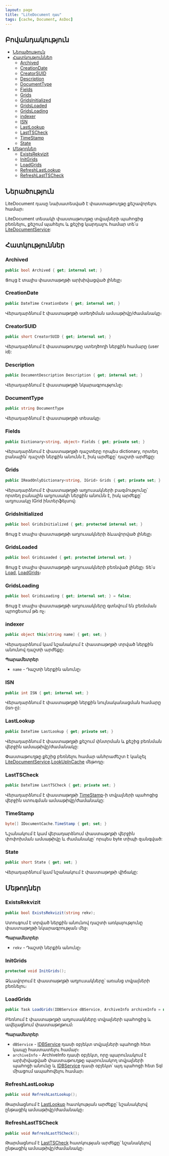 ```yaml
---
layout: page
title: "LiteDocument դաս" 
tags: [cache, Document, AsDoc]
---
```


## Բովանդակություն

- [Ներածություն](#ներածություն)
- [Հատկություններ](#հատկություններ)
  - [Archived](#archived)
  - [CreationDate](#creationdate)
  - [CreatorSUID](#creatorsuid)
  - [Description](#description)
  - [DocumentType](#documenttype)
  - [Fields](#fields)
  - [Grids](#grids)
  - [GridsInitialized](#gridsinitialized)
  - [GridsLoaded](#gridsloaded)
  - [GridsLoading](#gridsloading)
  - [indexer](#indexer)
  - [ISN](#isn)
  - [LastLookup](#lastlookup)
  - [LastTSCheck](#lasttscheck)
  - [TimeStamp](#timestamp)
  - [State](#state)
- [Մեթոդներ](#մեթոդներ)
  - [ExistsRekvizit](#existsrekvizit)
  - [InitGrids](#initgrids)
  - [LoadGrids](#loadgrids)
  - [RefreshLastLookup](#refreshlastlookup)
  - [RefreshLastTSCheck](#refreshlasttscheck)

## Ներածություն

LiteDocument դասը նախատեսված է փաստաթուղթը քեշավորելու համար։

LiteDocument տեսակի փաստաթուղթը տվյալների պահոցից բեռնելու, քեշում պահելու և քեշից կարդալու համար տե՛ս [LiteDocumentService](../services/LiteDocumentService.md):

## Հատկություններ

### Archived 

```c#
public bool Archived { get; internal set; }
```

Ցույց է տալիս փաստաթղթի արխիվացված լինելը։

### CreationDate 

```c#
public DateTime CreationDate { get; internal set; }
```

Վերադարձնում է փաստաթղթի ստեղծման ամսաթիվը/ժամանակը։

### CreatorSUID

```c#
public short CreatorSUID { get; internal set; }
```

Վերադարձնում է փաստաթուղթը ստեղծողի ներքին համարը (user id):

### Description 

```c#
public DocumentDescription Description { get; internal set; }
```

Վերադարձնում է փաստաթղթի նկարագրությունը։

### DocumentType

```c#
public string DocumentType
```

Վերադարձնում է փաստաթղթի տեսակը։

### Fields

```c#
public Dictionary<string, object> Fields { get; private set; }
```

Վերադարձնում է փաստաթղթի դաշտերը որպես dictionary, որտեղ բանալին՝ դաշտի ներքին անունն է, իսկ արժեքը՝ դաշտի արժեքը:

### Grids

```c#
public IReadOnlyDictionary<string, IGrid> Grids { get; private set; }
```

Վերադարձնում է փաստաթղթի աղյուսակների բազմությունը՝ որտեղ բանալին աղյուսակի ներքին անունն է, իսկ արժեքը՝ աղյուսակը IGrid ինտերֆեյսով։

### GridsInitialized

```c#
public bool GridsInitialized { get; protected internal set; }
```

Ցույց է տալիս փաստաթղթի աղյուսակների ձևավորված լինելը։ 

### GridsLoaded

```c#
public bool GridsLoaded { get; protected internal set; }
```

Ցույց է տալիս փաստաթղթի աղյուսակների բեռնված լինելը։ 
Տե՛ս [Load](../services/LiteDocumentService.md#load), [LoadGrids](../services/LiteDocumentService.md#loadgrids)։

### GridsLoading 

```c#
public bool GridsLoading { get; internal set; } = false;
```

Ցույց է տալիս փաստաթղթի աղյուսակները գտնվում են բեռնման պրոցեսում թե ոչ։

### indexer

```c#
public object this[string name] { get; set; }
```

Վերադարձնում կամ նշանակում է փաստաթղթի տրված ներքին անունով դաշտի արժեքը։

**Պարամետրեր**

* `name` - Դաշտի ներքին անունը։

### ISN

```c#
public int ISN { get; internal set; }
```

Վերադարձնում է փաստաթղթի ներքին նույնականացման համարը (isn-ը):

### LastLookup

```c#
public DateTime LastLookup { get; private set; }
```

Վերադարձնում է փաստաթղթի քեշում փնտրման և քեշից բեռնման վերջին ամսաթիվը/ժամանակը:

Փաստաթուղթը քեշից բեռնելու համար անհրաժեշտ է կանչել [LiteDocumentService](../services/LiteDocumentService.md).[LookUpInCache](../services/LiteDocumentService.md#lookupincache) մեթոդը։

### LastTSCheck

```c#
public DateTime LastTSCheck { get; private set; }
```

Վերադարձնում է փաստաթղթի [TimeStamp](#timestamp)-ի տվյալների պահոցից վերջին ստուգման ամսաթիվը/ժամանակը:

### TimeStamp

```c#
byte[] IDocumentCache.TimeStamp { get; set; }
```

Նշանակում է կամ վերադարձնում փաստաթղթի վերջին փոփոխման ամսաթիվը և ժամանակը` որպես byte տիպի զանգված:

### State

```c#
public short State { get; set; }
```

Վերադարձնում կամ նշանակում է փաստաթղթի վիճակը:

## Մեթոդներ

### ExistsRekvizit

```c#
public bool ExistsRekvizit(string rekv);
```

Ստուգում է տրված ներքին անունով դաշտի առկայությունը փաստաթղթի նկարագրության մեջ։

**Պարամետրեր**

* `rekv` - Դաշտի ներքին անունը։

### InitGrids

```c#
protected void InitGrids();
```

Ձևավորում է փաստաթղթի աղյուսակները՝ առանց տվյալների բեռնելու։ 

### LoadGrids

```c#
public Task LoadGrids(IDBService dBService, ArchiveInfo archiveInfo = null)
```

Բեռնում է փաստաթղթի աղյուսակները տվյալների պահոցից և ավելացնում փաստաթղթում։

**Պարամետրեր**

* `dBService` - [IDBService](../services/IDBService.md) դասի օբյեկտ տվյալների պահոցի հետ կապը հաստատելու համար։
* `archiveInfo` - ArchiveInfo դասի օբյեկտ, որը պարունակում է արխիվացված փաստաթուղթը պարունակող տվյալների պահոցի անունը և [IDBService](../services/IDBService.md) դասի օբյեկտ՝ այդ պահոցի հետ Sql միացում ապահովելու համար։

### RefreshLastLookup

```c#
public void RefreshLastLookup();
```

Թարմացնում է [LastLookup](#lastlookup) հատկության արժեքը՝ նշանակելով ընթացիկ ամսաթիվը/ժամանակը։

### RefreshLastTSCheck

```c#
public void RefreshLastTSCheck();
```

Թարմացնում է [LastTSCheck](#lasttscheck) հատկության արժեքը՝ նշանակելով ընթացիկ ամսաթիվը/ժամանակը։
